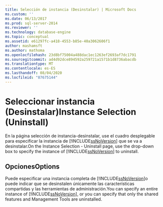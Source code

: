 ```yaml
---
title: Selección de instancia (Desinstalar) | Microsoft Docs
ms.custom: ''
ms.date: 06/13/2017
ms.prod: sql-server-2014
ms.reviewer: ''
ms.technology: database-engine
ms.topic: conceptual
ms.assetid: e61297fc-a418-4553-b85e-40a3062606f1
author: mashamsft
ms.author: mathoma
ms.openlocfilehash: 23d8bf75004a488dac1ec1263ef2693af7dc1791
ms.sourcegitcommit: ad4d92dce894592a259721a1571b1d8736abacdb
ms.translationtype: MT
ms.contentlocale: es-ES
ms.lasthandoff: 08/04/2020
ms.locfileid: "87675144"
---
```

# <a name="instance-selection-uninstall"></a><span data-ttu-id="94cee-102">Seleccionar instancia (Desinstalar)</span><span class="sxs-lookup"><span data-stu-id="94cee-102">Instance Selection (Uninstall)</span></span>
  <span data-ttu-id="94cee-103">En la página selección de instancia-desinstalar, use el cuadro desplegable para especificar la instancia de [!INCLUDE[ssNoVersion](../../includes/ssnoversion-md.md)] que se va a desinstalar.</span><span class="sxs-lookup"><span data-stu-id="94cee-103">On the Instance Selection - Uninstall page, use the drop-down box to specify the instance of [!INCLUDE[ssNoVersion](../../includes/ssnoversion-md.md)] to uninstall.</span></span>  
  
## <a name="options"></a><span data-ttu-id="94cee-104">Opciones</span><span class="sxs-lookup"><span data-stu-id="94cee-104">Options</span></span>  
 <span data-ttu-id="94cee-105">Puede especificar una instancia completa de [!INCLUDE[ssNoVersion](../../includes/ssnoversion-md.md)]o puede indicar que se desinstalen únicamente las características compartidas y las herramientas de administración.</span><span class="sxs-lookup"><span data-stu-id="94cee-105">You can specify an entire instance of [!INCLUDE[ssNoVersion](../../includes/ssnoversion-md.md)], or you can specify that only the shared features and Management Tools are uninstalled.</span></span>  
  
  
